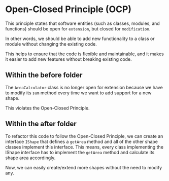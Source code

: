 # Open-Closed Principle (OCP)

This principle states that software entities (such as classes, modules, and functions) should be open for `extension`, but closed for `modification`.

In other words, we should be able to add new functionality to a class or module without changing the existing code.

This helps to ensure that the code is flexible and maintainable, and it makes it easier to add new features without breaking existing code.

## Within the before folder

The `AreaCalculator` class is no longer open for extension because we have to modify its `sum` method every time we want to add support for a new shape.

This violates the Open-Closed Principle.

## Within the after folder

To refactor this code to follow the Open-Closed Principle, we can create an interface `IShape` that defines a `getArea` method and all of the other shape classes implement this interface. This means, every class implementing the IShape interface has to implement the `getArea` method and calculate its shape area accordingly.

Now, we can easily create/extend more shapes without the need to modify any.
